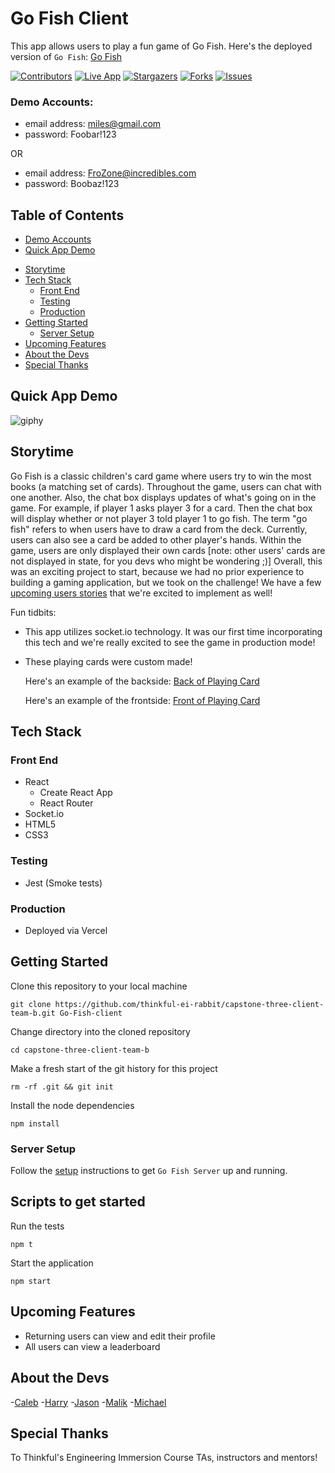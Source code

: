 # Go Fish Client

This app allows users to play a fun game of Go Fish.
Here's the deployed version of `Go Fish`: [Go Fish](https://capstone-3-client-deploy.vercel.app/ 'Go Fish Live Link')

<!-- https://capstone-3-client-deploy.vercel.app/  -->

[![Contributors][contributors-shield]][contributors-url]
[![Live App][live-app-shield]][live-app-url]
[![Stargazers][stars-shield]][stars-url]
[![Forks][forks-shield]][forks-url]
[![Issues][issues-shield]][issues-url]

<!-- [![MIT License][license-shield]][license-url] -->
<!-- [![LinkedIn][linkedin-shield]][linkedin-url] -->

### Demo Accounts:

<!-- - playerName: Miles Morales -->

- email address: miles@gmail.com
- password: Foobar!123

OR

<!-- - playerName: Frozone -->

- email address: FroZone@incredibles.com
- password: Boobaz!123

## Table of Contents

- [Demo Accounts](#Demo-Account)
- [Quick App Demo](#Quick-App-Demo)
<!-- - [A More Detailed Look](#A-More-Detailed-Look) -->
- [Storytime](#Storytime)
- [Tech Stack](#Tech-Stack)
  - [Front End](#Front-End)
  - [Testing](#Testing)
  - [Production](#Production)
- [Getting Started](#Getting-Started)
  - [Server Setup](#Server-Setup)
- [Upcoming Features](#Upcoming-Features)
- [About the Devs](#About-the-Devs)
- [Special Thanks](#Special-Thanks)

## Quick App Demo

![giphy](https://media.giphy.com/media/AUJnEt2yVTnyfViugs/giphy.gif)

<!-- ## A More Detailed Look

### These links show screenshots of the app with the components they're referencing labeled as well.

Note: component names are listed in the green boxes

- [GAME TABLE](https://imgur.com/a/I0Ag4tv)
- [CHAT](https://imgur.com/a/k8Repzt)
- [LOGIN](https://imgur.com/a/MHjs696)
- [REGISTRATION FORM](https://imgur.com/a/NoXozEx) -->

## Storytime

Go Fish is a classic children's card game where users try to win the most books (a matching set of cards). Throughout the game, users can chat with one another. Also, the chat box displays updates of what's going on in the game. For example, if player 1 asks player 3 for a card. Then the chat box will display whether or not player 3 told player 1 to go fish. The term "go fish" refers to when users have to draw a card from the deck. Currently, users can also see a card be added to other player's hands. Within the game, users are only displayed their own cards [note: other users' cards are not displayed in state, for you devs who might be wondering ;)] Overall, this was an exciting project to start, because we had no prior experience to building a gaming application, but we took on the challenge! We have a few [upcoming users stories](#Upcoming-Featuress) that we're excited to implement as well!

Fun tidbits:

- This app utilizes socket.io technology. It was our first time incorporating this tech and we're really excited to see the game in production mode!
- These playing cards were custom made!

  Here's an example of the backside:
  [Back of Playing Card](https://imgur.com/a/gct0JEY)

  Here's an example of the frontside:
  [Front of Playing Card](https://imgur.com/a/nVWjIKN)

## Tech Stack

### Front End

- React
  - Create React App
  - React Router
- Socket.io
- HTML5
- CSS3

### Testing

- Jest (Smoke tests)

### Production

- Deployed via Vercel

## Getting Started

Clone this repository to your local machine

```
git clone https://github.com/thinkful-ei-rabbit/capstone-three-client-team-b.git Go-Fish-client
```

Change directory into the cloned repository

```
cd capstone-three-client-team-b
```

Make a fresh start of the git history for this project

```
rm -rf .git && git init
```

Install the node dependencies

```
npm install
```

### Server Setup

Follow the [setup](https://github.com/thinkful-ei-rabbit/capstone-three-server-team-b) instructions to get `Go Fish Server` up and running.

## Scripts to get started

Run the tests

```
npm t
```

Start the application

```
npm start
```

## Upcoming Features

<!-- ### We're working dilligently to incorporate these next user stories! -->

- Returning users can view and edit their profile
- All users can view a leaderboard

## About the Devs

-[Caleb](https://github.com/cabejackson) -[Harry](https://github.com/cabejackson) -[Jason](https://github.com/cabejackson) -[Malik](https://github.com/cabejackson) -[Michael](https://github.com/cabejackson)

## Special Thanks

To Thinkful's Engineering Immersion Course TAs, instructors and mentors!

<!-- MARKDOWN LINKS & IMAGES -->

<!-- https://www.markdownguide.org/basic-syntax/#reference-style-links -->

[contributors-shield]: https://img.shields.io/github/contributors/thinkful-ei-rabbit/capstone-three-client-team-b.svg?style=flat-square
[contributors-url]: https://github.com/thinkful-ei-rabbit/capstone-three-client-team-b/graphs/contributors
[live-app-shield]: https://img.shields.io/github/live-app/thinkful-ei-rabbit/capstone-three-client-team-b.svg?style=flat-square
[live-app-url]: https://capstone-3-client-deploy.vercel.app/
[stars-shield]: https://img.shields.io/github/stars/thinkful-ei-rabbit/capstone-three-client-team-b.svg?style=flat-square
[stars-url]: https://github.com/thinkful-ei-rabbit/capstone-three-client-team-b/stargazers
[forks-shield]: https://img.shields.io/github/forks/thinkful-ei-rabbit/capstone-three-client-team-b.svg?style=flat-square
[forks-url]: https://github.com/thinkful-ei-rabbit/capstone-three-client-team-b/network/members
[issues-shield]: https://img.shields.io/github/issues/thinkful-ei-rabbit/capstone-three-client-team-b.svg?style=flat-square
[issues-url]: https://github.com/thinkful-ei-rabbit/capstone-three-client-team-b/issues

<!-- [license-shield]: https://img.shields.io/github/license/GIT-USERNAME-HERE/REPO-NAME-HERE.svg?style=flat-square
[license-url]: https://github.com/GIT-USERNAME-HERE/REPO-NAME-HERE/blob/master/LICENSE.txt
[linkedin-shield]: https://img.shields.io/badge/-LinkedIn-black.svg?style=flat-square&logo=linkedin&colorB=555
[linkedin-url]: https://www.linkedin.com/in/caleb-jackson-cabe/ -->

[jsconfig-docs]: https://code.visualstudio.com/docs/languages/jsconfig
